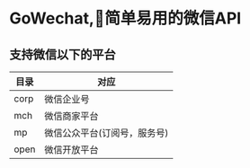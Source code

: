 # GoWechat,简单易用的微信API


## 支持微信以下的平台

目录| 对应 |
----|------|
corp | 微信企业号  |
mch | 微信商家平台  |
mp | 微信公众平台(订阅号，服务号)  |
open| 微信开放平台|
